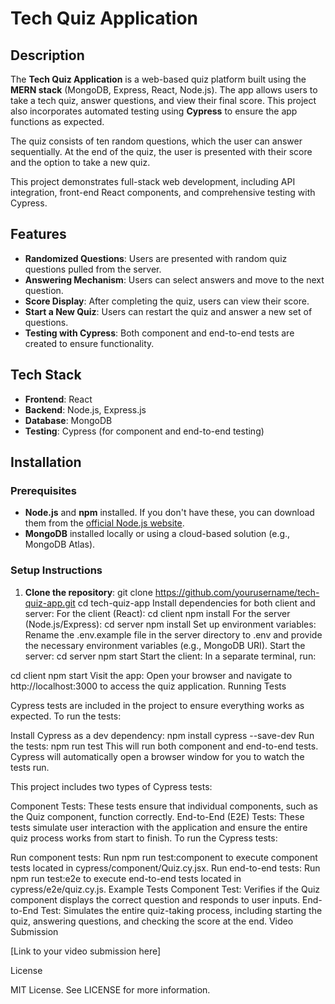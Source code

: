 # Tech Quiz Application

## Description

The **Tech Quiz Application** is a web-based quiz platform built using the **MERN stack** (MongoDB, Express, React, Node.js). The app allows users to take a tech quiz, answer questions, and view their final score. This project also incorporates automated testing using **Cypress** to ensure the app functions as expected.

The quiz consists of ten random questions, which the user can answer sequentially. At the end of the quiz, the user is presented with their score and the option to take a new quiz.

This project demonstrates full-stack web development, including API integration, front-end React components, and comprehensive testing with Cypress.

## Features

- **Randomized Questions**: Users are presented with random quiz questions pulled from the server.
- **Answering Mechanism**: Users can select answers and move to the next question.
- **Score Display**: After completing the quiz, users can view their score.
- **Start a New Quiz**: Users can restart the quiz and answer a new set of questions.
- **Testing with Cypress**: Both component and end-to-end tests are created to ensure functionality.

## Tech Stack

- **Frontend**: React
- **Backend**: Node.js, Express.js
- **Database**: MongoDB
- **Testing**: Cypress (for component and end-to-end testing)

## Installation

### Prerequisites

- **Node.js** and **npm** installed. If you don't have these, you can download them from the [official Node.js website](https://nodejs.org/).
- **MongoDB** installed locally or using a cloud-based solution (e.g., MongoDB Atlas).

### Setup Instructions

1. **Clone the repository**:
   git clone https://github.com/yourusername/tech-quiz-app.git
   cd tech-quiz-app
Install dependencies for both client and server:
For the client (React):
cd client
npm install
For the server (Node.js/Express):
cd server
npm install
Set up environment variables:
Rename the .env.example file in the server directory to .env and provide the necessary environment variables (e.g., MongoDB URI).
Start the server:
cd server
npm start
Start the client:
In a separate terminal, run:

cd client
npm start
Visit the app: Open your browser and navigate to http://localhost:3000 to access the quiz application.
Running Tests

Cypress tests are included in the project to ensure everything works as expected. To run the tests:

Install Cypress as a dev dependency:
npm install cypress --save-dev
Run the tests:
npm run test
This will run both component and end-to-end tests. Cypress will automatically open a browser window for you to watch the tests run.

This project includes two types of Cypress tests:

Component Tests: These tests ensure that individual components, such as the Quiz component, function correctly.
End-to-End (E2E) Tests: These tests simulate user interaction with the application and ensure the entire quiz process works from start to finish.
To run the Cypress tests:

Run component tests:
Run npm run test:component to execute component tests located in cypress/component/Quiz.cy.jsx.
Run end-to-end tests:
Run npm run test:e2e to execute end-to-end tests located in cypress/e2e/quiz.cy.js.
Example Tests
Component Test: Verifies if the Quiz component displays the correct question and responds to user inputs.
End-to-End Test: Simulates the entire quiz-taking process, including starting the quiz, answering questions, and checking the score at the end.
Video Submission

[Link to your video submission here]

License

MIT License. See LICENSE for more information.